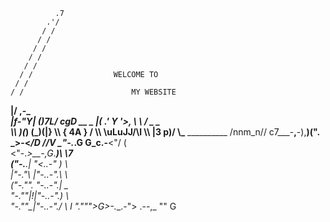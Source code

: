               .7
            .'/
           / /
          / /
         / /
        / /
       / /
      / /                  WELCOME TO
     / /         
    / /                        MY WEBSITE
  __|/
,-\__\
|f-"Y\|
\()7L/
 cgD                            __ _
 |\(                          .'  Y '>,
  \ \                        / _   _   \
   \\\                       )(_) (_)(|}
    \\\                      {  4A   } /
     \\\                      \uLuJJ/\l
      \\\                     |3    p)/
       \\\___ __________      /nnm_n//
       c7___-__,__-)\,__)(".  \_>-<_/D
                  //V     \_"-._.__G G_c__.-__<"/ ( \
                         <"-._>__-,G_.___)\   \7\
                        ("-.__.| \"<.__.-" )   \ \
                        |"-.__"\  |"-.__.-".\   \ \
                        ("-.__"". \"-.__.-".|    \_\
                        \"-.__""|!|"-.__.-".)     \ \
                         "-.__""\_|"-.__.-"./      \ l
                          ".__""">G>-.__.-">       .--,_
                              ""  G
<!---
mxncrd/mxncrd is a ✨ special ✨ repository because its `README.md` (this file) appears on your GitHub profile.
You can click the Preview link to take a look at your changes.
--->
